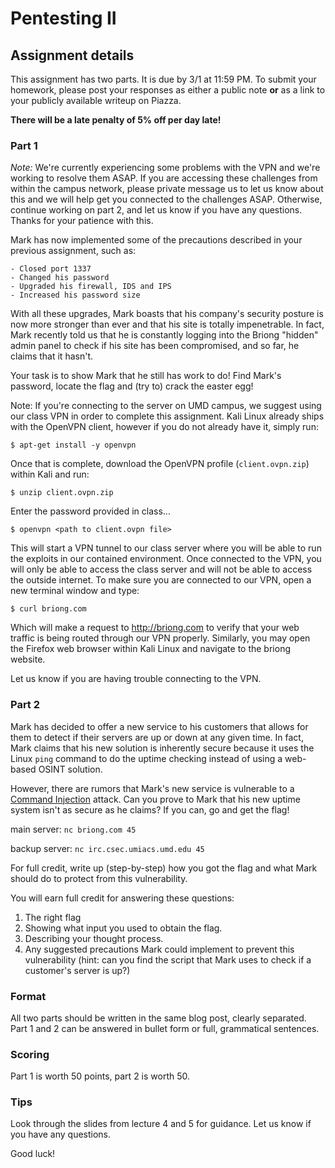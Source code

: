 Pentesting II
======

## Assignment details

This assignment has two parts. It is due by 3/1 at 11:59 PM.
To submit your homework, please post your responses as either a public note **or** as a link
to your publicly available writeup on Piazza.


**There will be a late penalty of 5% off per day late!**

### Part 1

*Note:* We're currently experiencing some problems with the VPN and we're working to resolve them ASAP.
If you are accessing these challenges from within the campus network, please private message us to let us know
about this and we will help get you connected to the challenges ASAP. Otherwise, continue working on part 2,
and let us know if you have any questions. Thanks for your patience with this.


Mark has now implemented some of the precautions described in your previous assignment, such as:

    - Closed port 1337
    - Changed his password
    - Upgraded his firewall, IDS and IPS
    - Increased his password size

With all these upgrades, Mark boasts that his company's security posture is now more stronger than ever and that his site is totally impenetrable.
In fact, Mark recently told us that he is constantly logging into the Briong "hidden" admin panel to check if his site has been compromised, and so
far, he claims that it hasn't.

Your task is to show Mark that he still has work to do! Find Mark's password, locate the flag and (try to) crack the easter egg!

Note: If you're connecting to the server on UMD campus, we suggest using our class VPN in order to complete this assignment. Kali Linux already ships with the OpenVPN client, however if you do not already have it, simply run:

    $ apt-get install -y openvpn

Once that is complete, download the OpenVPN profile (`client.ovpn.zip`) within Kali and run:

    $ unzip client.ovpn.zip

Enter the password provided in class...

    $ openvpn <path to client.ovpn file>

This will start a VPN tunnel to our class server where you will be able to run the exploits in our contained environment.
Once connected to the VPN, you will only be able to access the class server and will not be able to access the outside internet.
To make sure you are connected to our VPN, open a new terminal window and type:

    $ curl briong.com

Which will make a request to http://briong.com to verify that your web traffic is being routed through our VPN properly. Similarly, you may open
the Firefox web browser within Kali Linux and navigate to the briong website.

Let us know if you are having trouble connecting to the VPN.

### Part 2

Mark has decided to offer a new service to his customers that allows for them to detect if their servers are up or down at any given time.
In fact, Mark claims that his new solution is inherently secure because it uses the Linux `ping` command to do the uptime checking instead of using a web-based OSINT solution.

However, there are rumors that Mark's new service is vulnerable to a [Command Injection](https://www.owasp.org/index.php/Command_Injection) attack.
Can you prove to Mark that his new uptime system isn't as secure as he claims? If you can, go and get the flag!

main server:    `nc briong.com 45`

backup server:  `nc irc.csec.umiacs.umd.edu 45`

For full credit, write up (step-by-step) how you got the flag and what Mark should do to protect from this vulnerability.

You will earn full credit for answering these questions:
1. The right flag
2. Showing what input you used to obtain the flag.
3. Describing your thought process.
4. Any suggested precautions Mark could implement to prevent this vulnerability (hint: can you find the script that Mark uses to check if a customer's server is up?)

### Format

All two parts should be written in the same blog post, clearly separated.
Part 1 and 2 can be answered in bullet form or full, grammatical sentences.

### Scoring

Part 1 is worth 50 points, part 2 is worth 50.

### Tips

Look through the slides from lecture 4 and 5 for guidance. Let us know if you have any questions.

Good luck!
